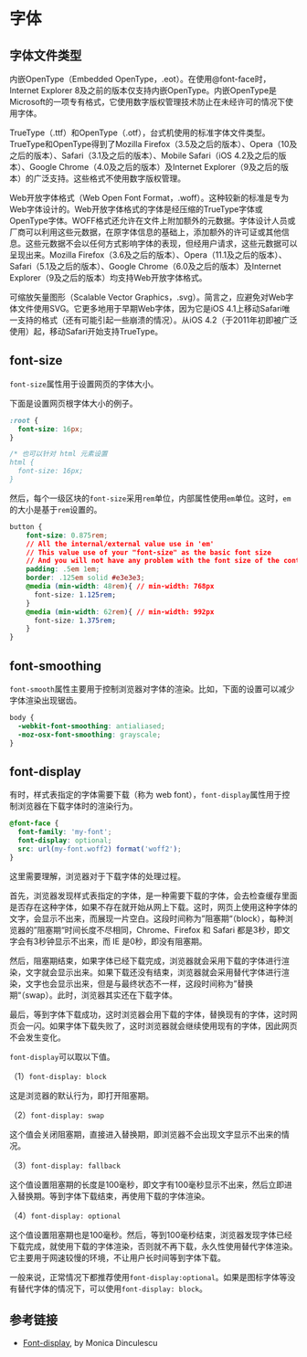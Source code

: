 # 字体

## 字体文件类型

内嵌OpenType（Embedded OpenType，.eot）。在使用@font-face时，Internet Explorer 8及之前的版本仅支持内嵌OpenType。内嵌OpenType是Microsoft的一项专有格式，它使用数字版权管理技术防止在未经许可的情况下使用字体。

TrueType（.ttf）和OpenType（.otf），台式机使用的标准字体文件类型。TrueType和OpenType得到了Mozilla Firefox（3.5及之后的版本）、Opera（10及之后的版本）、Safari（3.1及之后的版本）、Mobile Safari（iOS 4.2及之后的版本）、Google Chrome（4.0及之后的版本）及Internet Explorer（9及之后的版本）的广泛支持。这些格式不使用数字版权管理。

Web开放字体格式（Web Open Font Format，.woff）。这种较新的标准是专为Web字体设计的。Web开放字体格式的字体是经压缩的TrueType字体或OpenType字体。WOFF格式还允许在文件上附加额外的元数据。字体设计人员或厂商可以利用这些元数据，在原字体信息的基础上，添加额外的许可证或其他信息。这些元数据不会以任何方式影响字体的表现，但经用户请求，这些元数据可以呈现出来。Mozilla Firefox（3.6及之后的版本）、Opera（11.1及之后的版本）、Safari（5.1及之后的版本）、Google Chrome（6.0及之后的版本）及Internet Explorer（9及之后的版本）均支持Web开放字体格式。

可缩放矢量图形（Scalable Vector Graphics，.svg）。简言之，应避免对Web字体文件使用SVG。它更多地用于早期Web字体，因为它是iOS 4.1上移动Safari唯一支持的格式（还有可能引起一些崩溃的情况）。从iOS 4.2（于2011年初即被广泛使用）起，移动Safari开始支持TrueType。

## font-size

`font-size`属性用于设置网页的字体大小。

下面是设置网页根字体大小的例子。

```css
:root {
  font-size: 16px;
}

/* 也可以针对 html 元素设置
html {
  font-size: 16px;
}
```

然后，每个一级区块的`font-size`采用`rem`单位，内部属性使用`em`单位。这时，`em`的大小是基于`rem`设置的。

```css
button {
    font-size: 0.875rem;
    // All the internal/external value use in 'em'
    // This value use of your "font-size" as the basic font size
    // And you will not have any problem with the font size of the container ( Example bottom )
    padding: .5em 1em;
    border: .125em solid #e3e3e3;
    @media (min-width: 48rem){ // min-width: 768px
      font-size: 1.125rem;
    }
    @media (min-width: 62rem){ // min-width: 992px
      font-size: 1.375rem;
    }
}
```

## font-smoothing

`font-smooth`属性主要用于控制浏览器对字体的渲染。比如，下面的设置可以减少字体渲染出现锯齿。

```css
body {
  -webkit-font-smoothing: antialiased;
  -moz-osx-font-smoothing: grayscale;
}
```

## font-display

有时，样式表指定的字体需要下载（称为 web font），`font-display`属性用于控制浏览器在下载字体时的渲染行为。

```css
@font-face {
  font-family: 'my-font';
  font-display: optional;
  src: url(my-font.woff2) format('woff2');
}
```

这里需要理解，浏览器对于下载字体的处理过程。

首先，浏览器发现样式表指定的字体，是一种需要下载的字体，会去检查缓存里面是否存在这种字体，如果不存在就开始从网上下载。这时，网页上使用这种字体的文字，会显示不出来，而展现一片空白。这段时间称为”阻塞期“（block），每种浏览器的”阻塞期“时间长度不尽相同，Chrome、Firefox 和 Safari 都是3秒，即文字会有3秒钟显示不出来，而 IE 是0秒，即没有阻塞期。

然后，阻塞期结束，如果字体已经下载完成，浏览器就会采用下载的字体进行渲染，文字就会显示出来。如果下载还没有结束，浏览器就会采用替代字体进行渲染，文字也会显示出来，但是与最终状态不一样，这段时间称为”替换期“（swap）。此时，浏览器其实还在下载字体。

最后，等到字体下载成功，这时浏览器会用下载的字体，替换现有的字体，这时网页会一闪。如果字体下载失败了，这时浏览器就会继续使用现有的字体，因此网页不会发生变化。

`font-display`可以取以下值。

（1）`font-display: block`

这是浏览器的默认行为，即打开阻塞期。

（2）`font-display: swap`

这个值会关闭阻塞期，直接进入替换期，即浏览器不会出现文字显示不出来的情况。

（3）`font-display: fallback`

这个值设置阻塞期的长度是100毫秒，即文字有100毫秒显示不出来，然后立即进入替换期。等到字体下载结束，再使用下载的字体渲染。

（4）`font-display: optional`

这个值设置阻塞期也是100毫秒。然后，等到100毫秒结束，浏览器发现字体已经下载完成，就使用下载的字体渲染，否则就不再下载，永久性使用替代字体渲染。它主要用于网速较慢的环境，不让用户长时间等到字体下载。

一般来说，正常情况下都推荐使用`font-display:optional`。如果是图标字体等没有替代字体的情况下，可以使用`font-display: block`。

## 参考链接

- [Font-display](https://font-display.glitch.me/), by Monica Dinculescu

